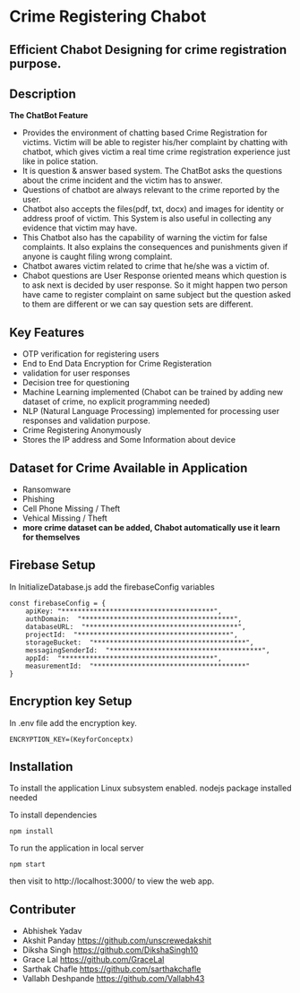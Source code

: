 # Crime Registering Chabot 
## Efficient Chabot Designing for crime registration purpose.

## Description
**The ChatBot Feature**
- Provides the environment of chatting based Crime Registration for victims. Victim will be able to register his/her complaint by chatting with chatbot, which gives victim a real time crime registration experience just like in police station.  
- It is question & answer based system. The ChatBot asks the questions about the crime incident and the victim has to answer.
- Questions of chatbot are always relevant to the crime reported by the user.
- Chatbot also accepts the files(pdf, txt, docx) and images for identity or address proof of victim. This System is also useful in collecting any evidence that victim may have.
- This Chatbot also has the capability of warning the victim for false complaints. It also explains the consequences and punishments given if anyone is caught filing wrong complaint.   
- Chatbot awares victim related to crime that he/she was a victim of.
- Chabot questions are User Response oriented means which question is to ask next is decided by user response. So it might happen two person have came to register complaint on same subject  but the question asked to them  are different or we can say question sets are different.

## Key Features
- OTP verification for registering users
- End to End Data Encryption for Crime Registeration
- validation for user responses
- Decision tree for questioning
- Machine Learning implemented (Chabot can be trained by adding new dataset of crime, no explicit programming needed)
- NLP (Natural Language Processing) implemented for processing user responses and validation purpose.
- Crime Registering Anonymously
- Stores the IP address and Some Information about device

## Dataset for Crime Available in Application
- Ransomware
- Phishing
- Cell Phone Missing / Theft
- Vehical Missing / Theft
- **more crime dataset can be added, Chabot automatically use it learn for themselves** 

## Firebase Setup
In InitializeDatabase.js
add the firebaseConfig variables

```
const firebaseConfig = {
    apiKey: "**************************************",
    authDomain:  "**************************************",
    databaseURL:  "**************************************",
    projectId:  "**************************************",
    storageBucket:  "**************************************",
    messagingSenderId:  "**************************************",
    appId:  "**************************************",
    measurementId:  "**************************************"
}
```

## Encryption key Setup
In .env file
add the encryption key.
```
ENCRYPTION_KEY=(KeyforConceptx)
```

## Installation
To install the application Linux subsystem enabled. 
nodejs package installed needed

To install dependencies

`npm install`

To run the application in local server 

`npm start`

then visit to http://localhost:3000/ to view the web app.

## Contributer
- Abhishek Yadav
- Akshit Panday https://github.com/unscrewedakshit
- Diksha Singh https://github.com/DikshaSingh10
- Grace Lal https://github.com/GraceLal
- Sarthak Chafle https://github.com/sarthakchafle
- Vallabh Deshpande https://github.com/Vallabh43


